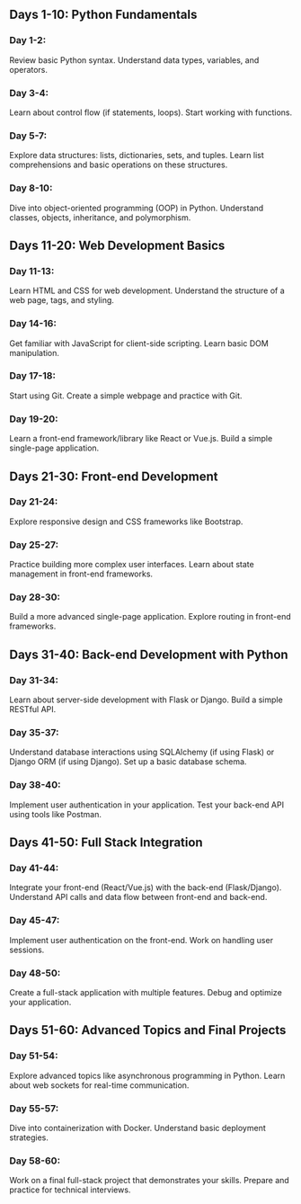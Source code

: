 ## Days 1-10: Python Fundamentals
### Day 1-2:

Review basic Python syntax.
Understand data types, variables, and operators.
### Day 3-4:

Learn about control flow (if statements, loops).
Start working with functions.
### Day 5-7:

Explore data structures: lists, dictionaries, sets, and tuples.
Learn list comprehensions and basic operations on these structures.

### Day 8-10:

Dive into object-oriented programming (OOP) in Python.
Understand classes, objects, inheritance, and polymorphism.

## Days 11-20: Web Development Basics
### Day 11-13:

Learn HTML and CSS for web development.
Understand the structure of a web page, tags, and styling.
### Day 14-16:

Get familiar with JavaScript for client-side scripting.
Learn basic DOM manipulation.
### Day 17-18:

Start using Git.
Create a simple webpage and practice with Git.
### Day 19-20:

Learn a front-end framework/library like React or Vue.js.
Build a simple single-page application.

## Days 21-30: Front-end Development
### Day 21-24:

Explore responsive design and CSS frameworks like Bootstrap.
### Day 25-27:

Practice building more complex user interfaces.
Learn about state management in front-end frameworks.
### Day 28-30:

Build a more advanced single-page application.
Explore routing in front-end frameworks.
## Days 31-40: Back-end Development with Python
### Day 31-34:

Learn about server-side development with Flask or Django.
Build a simple RESTful API.
### Day 35-37:

Understand database interactions using SQLAlchemy (if using Flask) or Django ORM (if using Django).
Set up a basic database schema.
### Day 38-40:

Implement user authentication in your application.
Test your back-end API using tools like Postman.
## Days 41-50: Full Stack Integration
### Day 41-44:

Integrate your front-end (React/Vue.js) with the back-end (Flask/Django).
Understand API calls and data flow between front-end and back-end.
### Day 45-47:

Implement user authentication on the front-end.
Work on handling user sessions.
### Day 48-50:

Create a full-stack application with multiple features.
Debug and optimize your application.

## Days 51-60: Advanced Topics and Final Projects
### Day 51-54:

Explore advanced topics like asynchronous programming in Python.
Learn about web sockets for real-time communication.

### Day 55-57:

Dive into containerization with Docker.
Understand basic deployment strategies.
### Day 58-60:

Work on a final full-stack project that demonstrates your skills.
Prepare and practice for technical interviews.
